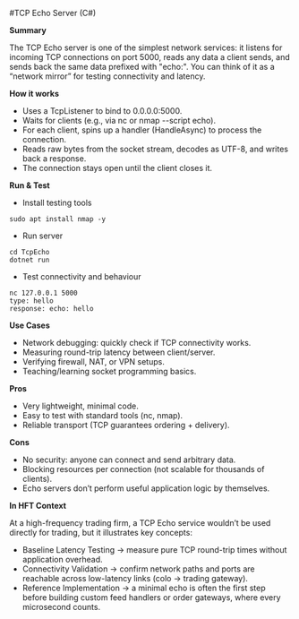 #TCP Echo Server (C#)

**Summary**

The TCP Echo server is one of the simplest network services: it listens for incoming TCP connections on port 5000, reads any data a client sends, and sends back the same data prefixed with "echo:". You can think of it as a “network mirror” for testing connectivity and latency.

**How it works**

- Uses a TcpListener to bind to 0.0.0.0:5000.
- Waits for clients (e.g., via nc or nmap --script echo).
- For each client, spins up a handler (HandleAsync) to process the connection.
- Reads raw bytes from the socket stream, decodes as UTF-8, and writes back a response.
- The connection stays open until the client closes it.

**Run & Test**
- Install testing tools
```
sudo apt install nmap -y
```
- Run server
```
cd TcpEcho
dotnet run
```
- Test connectivity and behaviour
```
nc 127.0.0.1 5000
type: hello
response: echo: hello
```
**Use Cases**

- Network debugging: quickly check if TCP connectivity works.
- Measuring round-trip latency between client/server.
- Verifying firewall, NAT, or VPN setups.
- Teaching/learning socket programming basics.

**Pros**

- Very lightweight, minimal code.
- Easy to test with standard tools (nc, nmap).
- Reliable transport (TCP guarantees ordering + delivery).

**Cons**

- No security: anyone can connect and send arbitrary data.
- Blocking resources per connection (not scalable for thousands of clients).
- Echo servers don’t perform useful application logic by themselves.

**In HFT Context**

At a high-frequency trading firm, a TCP Echo service wouldn’t be used directly for trading, but it illustrates key concepts:
- Baseline Latency Testing → measure pure TCP round-trip times without application overhead.
- Connectivity Validation → confirm network paths and ports are reachable across low-latency links (colo → trading gateway).
- Reference Implementation → a minimal echo is often the first step before building custom feed handlers or order gateways, where every microsecond counts.

